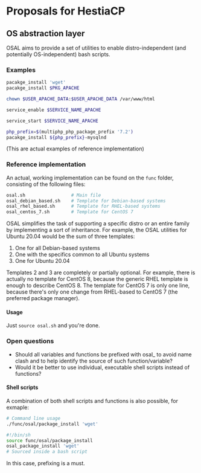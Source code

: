 # Proposals for HestiaCP

## OS abstraction layer

OSAL aims to provide a set of utilities to enable distro-independent (and potentially OS-independent) bash scripts.

### Examples

```bash
pacakge_install 'wget'
pacakge_install $PKG_APACHE

chown $USER_APACHE_DATA:$USER_APACHE_DATA /var/www/html

service_enable $SERVICE_NAME_APACHE

service_start $SERVICE_NAME_APACHE

php_prefix=$(multiphp_php_package_prefix '7.2')
pacakge_install ${php_prefix}-mysqlnd
```

(This are actual examples of reference implementation)

### Reference implementation

An actual, working implementation can be found on the `func` folder, consisting of the following files:

```bash
osal.sh                 # Main file
osal_debian_based.sh    # Template for Debian-based systems
osal_rhel_based.sh      # Template for RHEL-based systems
osal_centos_7.sh        # Template for CentOS 7
```

OSAL simplifies the task of supporting a specific distro or an entire family by implementing a sort of inheritance. For example, the OSAL utilities for Ubuntu 20.04 would be the sum of three templates:

1. One for all Debian-based systems
2. One with the specifics common to all Ubuntu systems
3. One for Ubuntu 20.04

Templates 2 and 3 are completely or partially optional. For example, there is actually no template for CentOS 8, because the generic RHEL template is enough to describe CentOS 8. The template for CentOS 7 is only one line, because there's only one change from RHEL-based to CentOS 7 (the preferred package manager).

#### Usage

Just `source osal.sh` and you're done.

### Open questions

* Should all variables and functions be prefixed with osal_ to avoid name clash and to help identify the source of such function/variable?
* Would it be better to use individual, executable shell scripts instead of functions?

#### Shell scripts

A combination of both shell scripts and functions is also possible, for exmaple:

```bash
# Command line usage
./func/osal/package_install 'wget'
```

```bash
#!/bin/sh
source func/osal/package_install
osal_package_install 'wget'
# Sourced inside a bash script
```

In this case, prefixing is a must.
